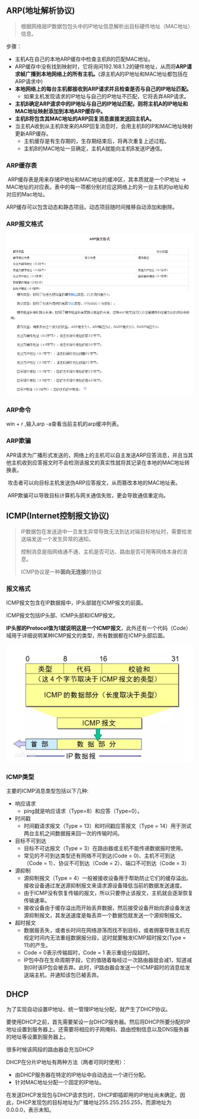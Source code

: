 ## ARP(地址解析协议)

> 根据网络层IP数据包包头中的IP地址信息解析出目标硬件地址（MAC地址）信息。

步骤：

* 主机A在自己的本地ARP缓存中检查主机B的匹配MAC地址。
* ARP缓存中没有找到映射时，它将询问192.168.1.2的硬件地址，从而将**ARP请求帧广播到本地网络上的所有主机。**(源主机A的IP地址和MAC地址都包括在ARP请求中)
* **本地网络上的每台主机都接收到ARP请求并且检查是否与自己的IP地址匹配。**
  * 如果主机发现请求的IP地址与自己的IP地址不匹配，它将丢弃ARP请求。
* **主机B确定ARP请求中的IP地址与自己的IP地址匹配，则将主机A的IP地址和MAC地址映射添加到本地ARP缓存中。**
* **主机B将包含其MAC地址的ARP回复消息直接发送回主机A。**
* 当主机A收到从主机B发来的ARP回复消息时，会用主机B的IP和MAC地址映射更新ARP缓存。
  * 主机缓存是有生存期的，生存期结束后，将再次重复上述过程。
  * 主机B的MAC地址一旦确定，主机A就能向主机B发送IP通信。

### ARP缓存表

​		ARP缓存表是用来存储IP地址和MAC地址的缓冲区，其本质就是一个IP地址 -> MAC地址的对应表。表中的每一项都分别对应这网络上的另一台主机的ip地址和对应的Mac地址。

​	ARP缓存可以包含动态和静态项目。动态项目随时间推移自动添加和删除。

### ARP报文格式

![](https://github.com/daqi17/AndroidBlog/blob/master/img/%E7%BD%91%E7%BB%9C/IP/ARP报文.png)

### ARP命令

win + r ,输入arp -a查看当前主机的arp缓冲列表。

### ARP欺骗

​		APR请求为广播形式发送的，网络上的主机可以自主发送ARP应答消息，并且当其他主机收到应答报文时不会检测该报文的真实性就将其记录在本地的MAC地址转换表。

​		攻击者可以向目标主机发送伪ARP应答报文，从而篡改本地的MAC地址表。

​		ARP欺骗可以导致目标计算机与网关通信失败，更会导致通信重定向。

## ICMP(Internet控制报文协议)

> IP数据包在发送途中一旦发生异常导致无法到达对端目标地址时，需要给发送端发送一个发生异常的通知。
>
> 控制消息是指网络通不通、主机是否可达、路由是否可用等网络本身的消息。
>
> ICMP协议是一种**面向无连接**的协议

### 报文格式

ICMP报文包含在IP数据报中，IP头部就在ICMP报文的前面。

ICMP报文包括IP头部、ICMP头部和ICMP报文。

**IP头部的Protocol值为1就说明这是一个ICMP报文**，此外还有一个代码（Code）域用于详细说明某种ICMP报文的类型，所有数据都在ICMP头部后面。

![](https://github.com/daqi17/AndroidBlog/blob/master/img/%E7%BD%91%E7%BB%9C/IP/ICMP报文.png)

### ICMP类型

主要的ICMP消息类型包括以下几种:

* 响应请求
  * ping就是响应请求（Type=8）和应答（Type=0）。
* 时间戳
  * 时间戳请求报文（Type = 13）和时间戳应答报文（Type = 14）用于测试两台主机之间数据报来回一次的传输时间。
* 目标不可到达
  * 目标不可达报文（Type = 3）在路由器或主机不能传递数据报时使用。
  * 常见的不可到达类型还有网络不可到达(Code = 0)、主机不可到达（Code = 1）、协议不可到达（Code = 2）、端口不可到达（Code = 3）
* 源抑制
  * 源抑制报文（Type = 4）一般被接收设备用于帮助防止它们的缓存溢出。接收设备通过发送源抑制报文来请求源设备降低当前的数据发送速度。
  * 由于ICMP没有恢复传输的报文，所以只要停止该报文，主机就会逐渐恢复传输速率。
  * 接收设备由于缓存溢出而开始丢弃数据，然后接受设备开始向源设备发送源抑制报文，其发送速度是每丢弃一个数据包就发送一个源抑制报文。
* 超时报文
  * 数据报丢失，或者长时间在网络游荡而找不到目标，或者拥塞导致主机在规定时间内无法重组数据报分段，这时就要触发ICMP超时报文(Type = 11)的产生。
  * Code = 0表示传输超时，Code = 1 表示重组分段超时。
  * IP包中存在生命周期字段，它的值随着每经过一次路由器就会减1，知道减到0时该IP包会被丢弃。此时，IP路由器会发送一个ICMP超时的消息给发送端主机，并通知该包已被丢弃。

## DHCP

为了实现自动设置IP地址、统一管理IP地址分配，就产生了DHCP协议。

要使用DHCP之前，首先需要架设一台DHCP服务器。然后将DHCP所要分配的IP地址设置到服务器上。还需要将相应的子网掩码、路由控制信息以及DNS服务器的地址等设置到服务器上。

很多时候该网段的路由器会充当DHCP

DHCP在分片IP地址有两种方法（两者可同时使用）：

* 由DHCP服务器在特定的IP地址中自动选出一个进行分配。
* 针对MAC地址分配一个固定的IP地址。

在发送DHCP发现包与DHCP请求包时，DHCP即插即用的IP地址尚未确定。因此，DHCP发现包的目标地址为广播地址255.255.255.255，而源地址为0.0.0.0，表示未知。